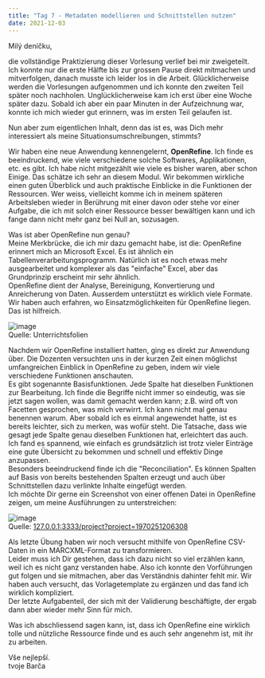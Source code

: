 ```yaml
---
title: "Tag 7 - Metadaten modellieren und Schnittstellen nutzen"
date: 2021-12-03
---
```


Milý deníčku,

die vollständige Praktizierung dieser Vorlesung verlief bei mir zweigeteilt. Ich konnte nur die erste Hälfte bis zur grossen Pause direkt mitmachen und mitverfolgen, danach musste  ich leider los in die Arbeit. Glücklicherweise werden die Vorlesungen aufgenommen und ich konnte den zweiten Teil später noch nachholen. Unglücklicherweise kam ich erst über eine Woche später dazu. Sobald ich aber ein paar Minuten in der Aufzeichnung war, konnte ich mich wieder gut erinnern, was im ersten Teil gelaufen ist.

Nun aber zum eigentlichen Inhalt, denn das ist es, was Dich mehr interessiert als meine Situationsumschreibungen, stimmts?

Wir haben eine neue Anwendung kennengelernt, **OpenRefine**. Ich finde es beeindruckend, wie viele verschiedene solche Softwares, Applikationen, etc. es gibt. Ich habe nicht mitgezählt wie viele es bisher waren, aber schon Einige. Das schätze ich sehr an diesem Modul. Wir bekommen wirkliche einen guten Überblick und auch praktische Einblicke in die Funktionen der Ressourcen. Wer weiss, vielleicht komme ich in meinem späteren Arbeitsleben wieder in Berührung mit einer davon oder stehe vor einer Aufgabe, die ich mit solch einer Ressource besser bewältigen kann und ich fange dann nicht mehr ganz bei Null an, sozusagen. 

Was ist aber OpenRefine nun genau? <br>
Meine Merkbrücke, die ich mir dazu gemacht habe, ist die: OpenRefine erinnert mich an Microsoft Excel. Es ist ähnlich ein Tabellenverarbeitungsprogramm. Natürlich ist es noch etwas mehr ausgearbeitet und komplexer als das "einfache" Excel, aber das Grundprinzip erscheint mir sehr ähnlich. <br>
OpenRefine dient der Analyse, Bereinigung, Konvertierung und Anreicherung von Daten. Ausserdem unterstützt es wirklich viele Formate. Wir haben auch erfahren, wo Einsatzmöglichkeiten für OpenRefine liegen. Das ist hilfreich.

![image](https://user-images.githubusercontent.com/90834630/151720558-c56eeb1b-b893-4a9b-b330-038855e90480.png) <br>
Quelle: Unterrichtsfolien

Nachdem wir OpenRefine installiert hatten, ging es direkt zur Anwendung über. Die Dozenten versuchten uns in der kurzen Zeit einen möglichst umfangreichen Einblick in OpenRefine zu geben, indem wir viele verschiedene Funktionen anschauten. <br> 
Es gibt sogenannte Basisfunktionen. Jede Spalte hat dieselben Funktionen zur Bearbeitung. Ich finde die Begriffe nicht immer so eindeutig, was sie jetzt sagen wollen, was damit 
gemacht werden kann; z.B. wird oft von Facetten gesprochen, was mich verwirrt. Ich kann nicht mal genau benennen warum. Aber sobald ich es einmal angewendet hatte, ist es bereits leichter, sich zu merken, was wofür steht. Die Tatsache, dass wie gesagt jede Spalte genau dieselben Funktionen hat, erleichtert das auch. <br>
Ich fand es spannend, wie einfach es grundsätzlich ist trotz vieler Einträge eine gute Übersicht zu bekommen und schnell und effektiv Dinge anzupassen. <br>
Besonders beeindruckend finde ich die "Reconciliation". Es können Spalten auf Basis von bereits bestehenden Spalten erzeugt und auch über Schnittstellen dazu verlinkte Inhalte 
eingefügt werden. <br>
Ich möchte Dir gerne ein Screenshot von einer offenen Datei in OpenRefine zeigen, um meine Ausführungen zu unterstreichen:

![image](https://user-images.githubusercontent.com/90834630/151720680-e7edd756-d7f1-48ce-93c9-d4913871c23c.png) <br>
Quelle: [127.0.0.1:3333/project?project=1970251206308](127.0.0.1:3333/project?project=1970251206308)

Als letzte Übung haben wir noch versucht mithilfe von OpenRefine CSV-Daten in ein MARCXML-Format zu transformieren. <br>
Leider muss ich Dir gestehen, dass ich dazu nicht so viel erzählen kann, weil ich es nicht ganz verstanden habe. Also ich konnte den Vorführungen gut folgen und sie mitmachen, 
aber das Verständnis dahinter fehlt mir. Wir haben auch versucht, das Vorlagetemplate zu ergänzen und das fand ich wirklich kompliziert. <br>
Der letzte Aufgabenteil, der sich mit der Validierung beschäftigte, der ergab dann aber wieder mehr Sinn für mich.

Was ich abschliessend sagen kann, ist, dass ich OpenRefine eine wirklich tolle und nützliche Ressource finde und es auch sehr angenehm ist, mit ihr zu arbeiten.

Vše nejlepší. <br>
tvoje Barča
